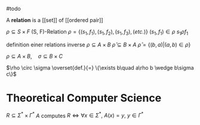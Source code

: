 #todo 

A  **relation** is a [[set]] of [[ordered pair]]

$\rho \subseteq S \times F$ (S, F)-Relation
$\rho = \{(s_1,\,f_1),\,(s_1,\,f_2),\,(s_1,\,f_3),\,(etc.)\}$
$(s_1,\,f_1) \in \rho$
$s_1 \rho f_1$



definition einer relations inverse
$\rho \subseteq A\times B$
$\hat{\rho} \subseteq B\times A$
$\hat{\rho} = \{(b, a) | (a, b) \in \rho\}$

$\rho \subseteq A \times B,\quad \sigma \subseteq B\times C$

$\rho \circ \sigma \overset{def.}{=} \{\exists b\quad a\rho b \wedge b\sigma  c\}$



# Theoretical Computer Science

$R \subseteq \Sigma^* \times \Gamma^*$
$A$ computes $R \iff \forall x \in \Sigma^*, \ A(x)=y, \ y \in \Gamma^*$
